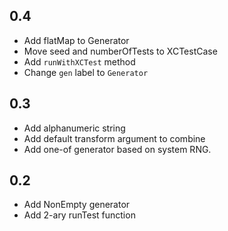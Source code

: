 ## 0.4
- Add flatMap to Generator
- Move seed and numberOfTests to XCTestCase
- Add `runWithXCTest` method
- Change `gen` label to `Generator`

## 0.3
- Add alphanumeric string
- Add default transform argument to combine
- Add one-of generator based on system RNG.

## 0.2
- Add NonEmpty generator
- Add 2-ary runTest function
